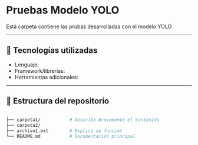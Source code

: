 # Pruebas Modelo YOLO

Está carpeta contiene las prubas desarrolladas con el modelo YOLO

---

## 🔧 Tecnologías utilizadas

- Lenguaje: 
- Framework/librerías:
- Herramientas adicionales:

---

## 📁 Estructura del repositorio

```bash
.
├── carpeta1/           # Describe brevemente el contenido
├── carpeta2/
├── archivo1.ext        # Explica su función
└── README.md           # Documentación principal
